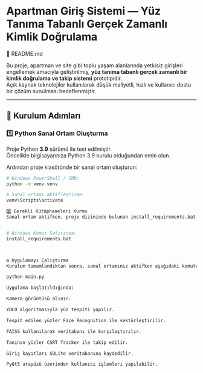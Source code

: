 # Apartman Giriş Sistemi — Yüz Tanıma Tabanlı Gerçek Zamanlı Kimlik Doğrulama
📄 README.md



Bu proje, apartman ve site gibi toplu yaşam alanlarında yetkisiz girişleri engellemek amacıyla geliştirilmiş, **yüz tanıma tabanlı gerçek zamanlı bir kimlik doğrulama ve takip sistemi** prototipidir.  
Açık kaynak teknolojiler kullanılarak düşük maliyetli, hızlı ve kullanıcı dostu bir çözüm sunulması hedeflenmiştir.

---

## 🚀 **Kurulum Adımları**

### 1️⃣ Python Sanal Ortam Oluşturma

Proje Python **3.9** sürümü ile test edilmiştir.  
Öncelikle bilgisayarınıza Python 3.9 kurulu olduğundan emin olun.

Ardından proje klasöründe bir sanal ortam oluşturun:

```bash
# Windows PowerShell / CMD:
python -m venv venv

# Sanal ortamı aktifleştirme:
venv\Scripts\activate

2️⃣ Gerekli Kütüphaneleri Kurma
Sanal ortam aktifken, proje dizininde bulunan install_requirements.bat dosyasını çalıştırarak ihtiyaç duyulan tüm Python kütüphaneleri otomatik olarak kurulacaktır.


# Windows Komut Satırında:
install_requirements.bat



⚙️ Uygulamayı Çalıştırma
Kurulum tamamlandıktan sonra, sanal ortamınız aktifken aşağıdaki komutu çalıştırarak sistemi başlatabilirsiniz:

python main.py

Uygulama başlatıldığında:

Kamera görüntüsü alınır.

YOLO algoritmasıyla yüz tespiti yapılır.

Tespit edilen yüzler Face Recognition ile vektörleştirilir.

FAISS kullanılarak veritabanı ile karşılaştırılır.

Tanınan yüzler CSRT Tracker ile takip edilir.

Giriş kayıtları SQLite veritabanına kaydedilir.

PyQt5 arayüzü üzerinden kullanıcı işlemleri yapılabilir.
